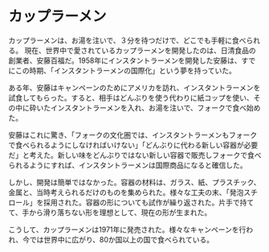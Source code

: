 # カップラーメン

カップラーメンは、お湯を注いで、３分を待つだけで、どこでも手軽に食べられる。
現在、世界中で愛されているカップラーメンを開発したのは、日清食品の創業者、安藤百福だ。1958年にインスタントラーメンを開発した安藤は、すでにこの時期、「インスタントラーメンの国際化」という夢を持っていた。

ある年、安藤はキャンペーンのためにアメリカを訪れ、インスタントラーメンを試食してもらった。すると、相手はどんぶりを使う代わりに紙コップを使い、その中に砕いたインスタントラーメンを入れ、お湯を注いで、フォークで食べ始めた。

安藤はこれに驚き、「フォークの文化圏では、インスタントラーメンもフォークで食べられるようにしなければいけない」「どんぶりに代わる新しい容器が必要だ」と考えた。新しい味をどんぶりではない新しい容器で販売しフォークで食べられるようにすれば、インスタントラーメンは国際商品になると確信した。

しかし、開発は簡単ではなかった。容器の材料は、ガラス、紙、プラスチック、金属と、当時考えられるだけのものを集められた。様々な工夫の末、「発泡スチロール」を採用された。容器の形についても試作が繰り返された。片手で持てて、手から滑り落ちない形を理想として、現在の形が生まれた。

こうして、カップラーメンは1971年に発売された。様々なキャンペーンを行われ、今では世界中に広がり、80か国以上の国で食べられている。

